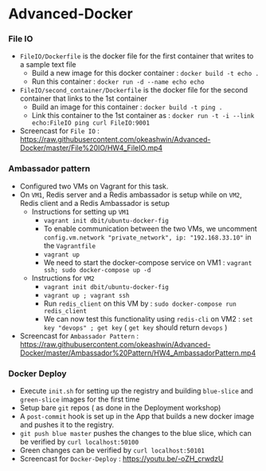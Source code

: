 # Advanced-Docker
### File IO
* `FileIO/Dockerfile` is the docker file for the first container that writes to a sample text file
  * Build a new image for this docker container : `docker build -t echo .`
  * Run this container : `docker run -d --name echo echo`
* `FileIO/second_container/Dockerfile` is the docker file for the second container that links to the 1st container
  * Build an image for this container : `docker build -t ping .`
  * Link this container to the 1st container as : `docker run -t -i --link echo:FileIO ping curl FileIO:9001`
* Screencast for `File IO` : https://raw.githubusercontent.com/okeashwin/Advanced-Docker/master/File%20IO/HW4_FileIO.mp4

### Ambassador pattern
* Configured two VMs on Vagrant for this task.
* On `VM1`, Redis server and a Redis ambassador is setup while on `VM2`, Redis client and a Redis Ambassador is setup
  * Instructions for setting up `VM1`
    * `vagrant init dbit/ubuntu-docker-fig`
    * To enable communication between the two VMs, we uncomment `config.vm.network "private_network", ip: "192.168.33.10"` in the `Vagrantfile`
    * `vagrant up`
    * We need to start the docker-compose service on VM1 : `vagrant ssh; sudo docker-compose up -d`
  * Instructions for `VM2`
    * `vagrant init dbit/ubuntu-docker-fig`
    * `vagrant up ; vagrant ssh`
    * Run `redis_client` on this VM by : `sudo docker-compose run redis_client`
    * We can now test this functionality using `redis-cli` on VM2 : `set key "devops" ; get key` ( `get key` should return `devops` )
* Screencast for `Ambassador Pattern` : https://raw.githubusercontent.com/okeashwin/Advanced-Docker/master/Ambassador%20Pattern/HW4_AmbassadorPattern.mp4

### Docker Deploy
* Execute `init.sh` for setting up the registry and building `blue-slice` and `green-slice` images for the first time
* Setup bare `git` repos ( as done in the Deployment workshop)
* A `post-commit` hook is set up in the App that builds a new docker image and pushes it to the registry.
* `git push blue master` pushes the changes to the blue slice, which can be verified by `curl localhost:50100`
* Green changes can be verified by `curl localhost:50101`
* Screencast for `Docker-Deploy` : https://youtu.be/-oZH_crwdzU
